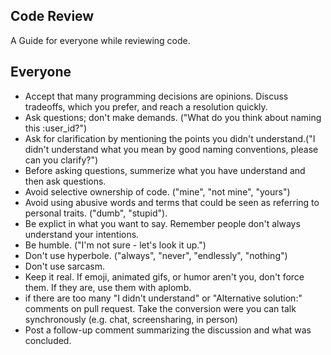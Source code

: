  ## Code Review
 A Guide for everyone while reviewing code.

## Everyone
- Accept that many programming decisions are opinions. Discuss tradeoffs, which you prefer, and reach a resolution quickly.
- Ask questions; don't make demands. ("What do you think about naming this :user_id?")
- Ask for clarification by mentioning the points you didn't understand.("I didn't understand what you mean by good naming conventions, please can you clarify?")
- Before asking questions, summerize what you have understand and then ask questions.
- Avoid selective ownership of code. ("mine", "not mine", "yours")
- Avoid using abusive words and terms that could be seen as referring to personal traits. ("dumb", "stupid"). 
- Be explict in what you want to say. Remember people don't always understand your intentions.
- Be humble. ("I'm not sure - let's look it up.")
- Don't use hyperbole. ("always", "never", "endlessly", "nothing")
- Don't use sarcasm.
- Keep it real. If emoji, animated gifs, or humor aren't you, don't force them. If they are, use them with aplomb.
- if there are too many "I didn't understand" or "Alternative solution:" comments on pull request.
Take the conversion were you can talk synchronously (e.g. chat, screensharing, in person) 
- Post a follow-up comment summarizing the discussion and what was concluded.
